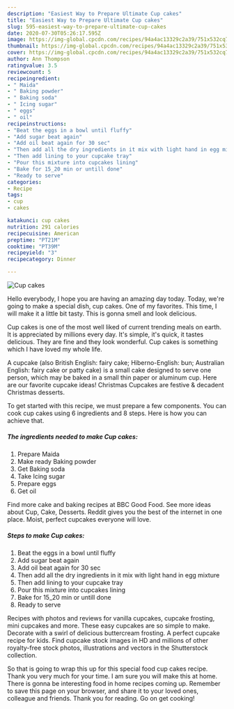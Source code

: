 ```yaml
---
description: "Easiest Way to Prepare Ultimate Cup cakes"
title: "Easiest Way to Prepare Ultimate Cup cakes"
slug: 595-easiest-way-to-prepare-ultimate-cup-cakes
date: 2020-07-30T05:26:17.595Z
image: https://img-global.cpcdn.com/recipes/94a4ac13329c2a39/751x532cq70/cup-cakes-recipe-main-photo.jpg
thumbnail: https://img-global.cpcdn.com/recipes/94a4ac13329c2a39/751x532cq70/cup-cakes-recipe-main-photo.jpg
cover: https://img-global.cpcdn.com/recipes/94a4ac13329c2a39/751x532cq70/cup-cakes-recipe-main-photo.jpg
author: Ann Thompson
ratingvalue: 3.5
reviewcount: 5
recipeingredient:
- " Maida"
- " Baking powder"
- " Baking soda"
- " Icing sugar"
- " eggs"
- " oil"
recipeinstructions:
- "Beat the eggs in a bowl until fluffy"
- "Add sugar beat again"
- "Add oil beat again for 30 sec"
- "Then add all the dry ingredients in it mix with light hand in egg mixture"
- "Then add lining to your cupcake tray"
- "Pour this mixture into cupcakes lining"
- "Bake for 15_20 min or untill done"
- "Ready to serve"
categories:
- Recipe
tags:
- cup
- cakes

katakunci: cup cakes 
nutrition: 291 calories
recipecuisine: American
preptime: "PT21M"
cooktime: "PT39M"
recipeyield: "3"
recipecategory: Dinner

---
```



![Cup cakes](https://img-global.cpcdn.com/recipes/94a4ac13329c2a39/751x532cq70/cup-cakes-recipe-main-photo.jpg)

Hello everybody, I hope you are having an amazing day today. Today, we're going to make a special dish, cup cakes. One of my favorites. This time, I will make it a little bit tasty. This is gonna smell and look delicious.

Cup cakes is one of the most well liked of current trending meals on earth. It is appreciated by millions every day. It's simple, it's quick, it tastes delicious. They are fine and they look wonderful. Cup cakes is something which I have loved my whole life.

A cupcake (also British English: fairy cake; Hiberno-English: bun; Australian English: fairy cake or patty cake) is a small cake designed to serve one person, which may be baked in a small thin paper or aluminum cup. Here are our favorite cupcake ideas! Christmas Cupcakes are festive &amp; decadent Christmas desserts.


To get started with this recipe, we must prepare a few components. You can cook cup cakes using 6 ingredients and 8 steps. Here is how you can achieve that.

<!--inarticleads1-->

##### The ingredients needed to make Cup cakes:

1. Prepare  Maida
1. Make ready  Baking powder
1. Get  Baking soda
1. Take  Icing sugar
1. Prepare  eggs
1. Get  oil


Find more cake and baking recipes at BBC Good Food. See more ideas about Cup, Cake, Desserts. Reddit gives you the best of the internet in one place. Moist, perfect cupcakes everyone will love. 

<!--inarticleads2-->

##### Steps to make Cup cakes:

1. Beat the eggs in a bowl until fluffy
1. Add sugar beat again
1. Add oil beat again for 30 sec
1. Then add all the dry ingredients in it mix with light hand in egg mixture
1. Then add lining to your cupcake tray
1. Pour this mixture into cupcakes lining
1. Bake for 15_20 min or untill done
1. Ready to serve


Recipes with photos and reviews for vanilla cupcakes, cupcake frosting, mini cupcakes and more. These easy cupcakes are so simple to make. Decorate with a swirl of delicious buttercream frosting. A perfect cupcake recipe for kids. Find cupcake stock images in HD and millions of other royalty-free stock photos, illustrations and vectors in the Shutterstock collection. 

So that is going to wrap this up for this special food cup cakes recipe. Thank you very much for your time. I am sure you will make this at home. There is gonna be interesting food in home recipes coming up. Remember to save this page on your browser, and share it to your loved ones, colleague and friends. Thank you for reading. Go on get cooking!
